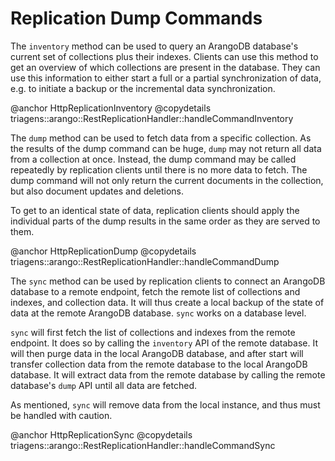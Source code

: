 <a name="replication_dump_commands"></a>
# Replication Dump Commands

The `inventory` method can be used to query an ArangoDB database's current
set of collections plus their indexes. Clients can use this method to get an 
overview of which collections are present in the database. They can use this information
to either start a full or a partial synchronization of data, e.g. to initiate a backup
or the incremental data synchronization.

@anchor HttpReplicationInventory
@copydetails triagens::arango::RestReplicationHandler::handleCommandInventory

The `dump` method can be used to fetch data from a specific collection. As the
results of the dump command can be huge, `dump` may not return all data from a collection
at once. Instead, the dump command may be called repeatedly by replication clients
until there is no more data to fetch. The dump command will not only return the
current documents in the collection, but also document updates and deletions. 

To get to an identical state of data, replication clients should apply the individual
parts of the dump results in the same order as they are served to them.

@anchor HttpReplicationDump
@copydetails triagens::arango::RestReplicationHandler::handleCommandDump

The `sync` method can be used by replication clients to connect an ArangoDB database 
to a remote endpoint, fetch the remote list of collections and indexes, and collection
data. 
It will thus create a local backup of the state of data at the remote ArangoDB database.
`sync` works on a database level. 

`sync` will first fetch the list of collections and indexes from the remote endpoint.
It does so by calling the `inventory` API of the remote database. It will then purge
data in the local ArangoDB database, and after start will transfer collection data 
from the remote database to the local ArangoDB database. It will extract data from the
remote database by calling the remote database's `dump` API until all data are fetched.

As mentioned, `sync` will remove data from the local instance, and thus must be handled
with caution.

@anchor HttpReplicationSync
@copydetails triagens::arango::RestReplicationHandler::handleCommandSync


